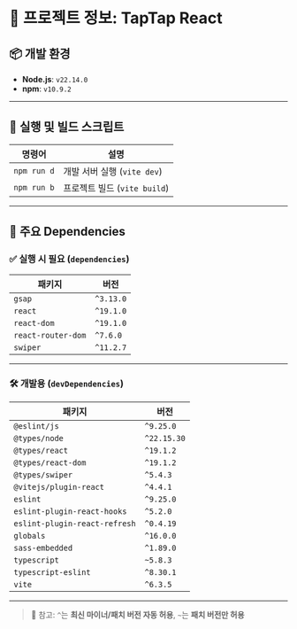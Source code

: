 # 📘 프로젝트 정보: TapTap React

## 📦 개발 환경

- **Node.js**: `v22.14.0`
- **npm**: `v10.9.2`

---

## 🚀 실행 및 빌드 스크립트

| 명령어       | 설명                           |
|--------------|--------------------------------|
| `npm run d`  | 개발 서버 실행 (`vite dev`)     |
| `npm run b`  | 프로젝트 빌드 (`vite build`)     |

---

## 📁 주요 Dependencies

### ✅ 실행 시 필요 (`dependencies`)
| 패키지              | 버전       |
|---------------------|------------|
| `gsap`              | `^3.13.0`  |
| `react`             | `^19.1.0`  |
| `react-dom`         | `^19.1.0`  |
| `react-router-dom`  | `^7.6.0`   |
| `swiper`            | `^11.2.7`  |

---

### 🛠 개발용 (`devDependencies`)
| 패키지                        | 버전        |
|-------------------------------|-------------|
| `@eslint/js`                  | `^9.25.0`   |
| `@types/node`                 | `^22.15.30` |
| `@types/react`               | `^19.1.2`   |
| `@types/react-dom`           | `^19.1.2`   |
| `@types/swiper`              | `^5.4.3`    |
| `@vitejs/plugin-react`       | `^4.4.1`    |
| `eslint`                     | `^9.25.0`   |
| `eslint-plugin-react-hooks`  | `^5.2.0`    |
| `eslint-plugin-react-refresh`| `^0.4.19`   |
| `globals`                    | `^16.0.0`   |
| `sass-embedded`              | `^1.89.0`   |
| `typescript`                 | `~5.8.3`    |
| `typescript-eslint`          | `^8.30.1`   |
| `vite`                       | `^6.3.5`    |

---

> 🔖 참고: `^`는 **최신 마이너/패치 버전 자동 허용**, `~`는 **패치 버전만 허용**
